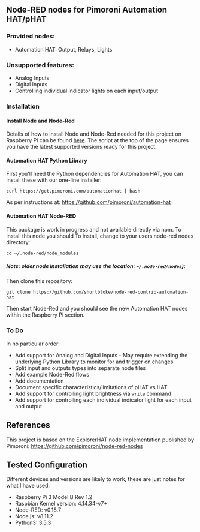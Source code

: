 ## Node-RED nodes for Pimoroni Automation HAT/pHAT

### Provided nodes:
* Automation HAT: Output, Relays, Lights

### Unsupported features:
* Analog Inputs
* Digital Inputs
* Controlling individual indicator lights on each input/output

### Installation
#### Install Node and Node-Red
Details of how to install Node and Node-Red needed for this project on Raspberry Pi can be found [here](https://nodered.org/docs/hardware/raspberrypi). The script at the top of the page ensures you have the latest supported versions ready for this project.

#### Automation HAT Python Library
First you'll need the Python dependencies for Automation HAT, you can install these with our one-line installer:

```
curl https://get.pimoroni.com/automationhat | bash
```
As per instructions at: https://github.com/pimoroni/automation-hat

#### Automation HAT Node-RED
This package is work in progress and not available directly via npm. To install this node you should 
To install, change to your users node-red nodes directory:
```
cd ~/.node-red/node_modules
```
##### Note: older node installation may use the location: `~/.node-red/nodes`):
Then clone this repository:
```
git clone https://github.com/shortbloke/node-red-contrib-automation-hat
```
Then start Node-Red and you should see the new Automation HAT nodes within the Raspberry Pi section.

### To Do
In no particular order:
* Add support for Analog and Digital Inputs - May require extending the underlying Python Library to monitor for and trigger on changes.
* Split input and outputs types into separate node files
* Add example Node-Red flows
* Add documentation
* Document specific characteristics/limitations of pHAT vs HAT
* Add support for controlling light brightness via `write` command
* Add support for controlling each individual indicator light for each input and output

## References
This project is based on the ExplorerHAT node implementation published by Pimoroni: https://github.com/pimoroni/node-red-nodes

## Tested Configuration
Different devices and versions are likely to work, these are just notes for what I have used.
* Raspberry Pi 3 Model B Rev 1.2
* Raspbian Kernel version: 4.14.34-v7+
* Node-RED: v0.18.7
* Node.js: v8.11.2
* Python3: 3.5.3
